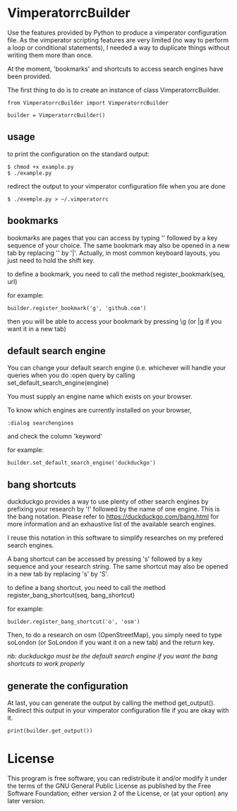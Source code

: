 VimperatorrcBuilder
===================

Use the features provided by Python to produce a vimperator configuration file.
As the vimperator scripting features are very limited (no way to perform a loop
or conditional statements), I needed a way to duplicate things without writing
them more than once.

At the moment, 'bookmarks' and shortcuts to access search engines have been
provided.

The first thing to do is to create an instance of class VimperatorrcBuilder.

    from VimperatorrcBuilder import VimperatorrcBuilder

    builder = VimperatorrcBuilder()

usage
-----

to print the configuration on the standard output:

    $ chmod +x example.py
    $ ./example.py
    
redirect the output to your vimperator configuration file when you are done

    $ ./exemple.py > ~/.vimperatorrc

bookmarks
---------

bookmarks are pages that you can access by typing '\' followed by a key sequence
of your choice. The same bookmark may also be opened in a new tab by replacing
'\' by '|'. Actually, in most common keyboard layouts, you just need to hold the
shift key.

to define a bookmark, you need to call the method register_bookmark(seq, url)

for example:

    builder.register_bookmark('g', 'github.com')

then you will be able to access your bookmark by pressing \g (or |g if you want
it in a new tab)

default search engine
---------------------

You can change your default search engine (i.e. whichever will handle your
queries when you do :open query by calling set_default_search_engine(engine)

You must supply an engine name which exists on your browser.

To know which engines are currently installed on your browser,

    :dialog searchengines

and check the column 'keyword'

for example:

    builder.set_default_search_engine('duckduckgo')

bang shortcuts
--------------

duckduckgo provides a way to use plenty of other search engines by prefixing
your research by '!' followed by the name of one engine.  This is the bang
notation.  Please refer to https://duckduckgo.com/bang.html for more
information and an exhaustive list of the available search engines.

I reuse this notation in this software to simplify researches on my prefered
search engines.

A bang shortcut can be accessed by pressing 's' followed by a key sequence and
your research string. The same shortcut may also be opened in a new tab by
replacing 's' by 'S'.

to define a bang shortcut, you need to call the method
register_bang_shortcut(seq, bang_shortcut)

for example:

    builder.register_bang_shortcut('o', 'osm')

Then, to do a research on osm (OpenStreetMap), you simply need to type soLondon
(or SoLondon if you want it on a new tab) and the return key.

*nb: duckduckgo must be the default search engine if you want the bang shortcuts
to work properly*

generate the configuration
--------------------------

At last, you can generate the output by calling the method get_output().
Redirect this output in your vimperator configuration file if you are okay with
it.

    print(builder.get_output())

License
=======

This program is free software; you can redistribute it and/or modify
it under the terms of the GNU General Public License as published by
the Free Software Foundation; either version 2 of the License, or
(at your option) any later version.
